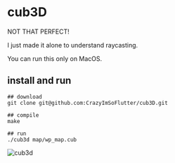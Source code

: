 # cub3D

NOT THAT PERFECT!

I just made it alone to understand raycasting.

You can run this only on MacOS.

## install and run

```shell
## download
git clone git@github.com:CrazyImSoFlutter/cub3D.git

## compile
make

## run
./cub3d map/wp_map.cub
```

![cub3d](https://user-images.githubusercontent.com/65299607/135287423-3d46b066-2be4-4511-bb1d-03d59bf0b6d1.gif)
